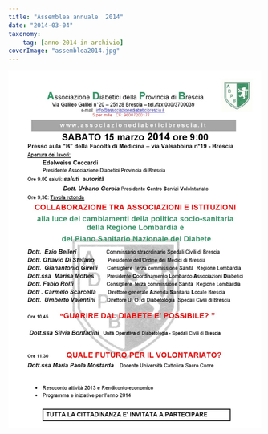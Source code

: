 ```yaml
---
title: "Assemblea annuale  2014"
date: "2014-03-04"
taxonomy: 
    tag: [anno-2014-in-archivio]
coverImage: "assemblea2014.jpg"
---
```


![](images/assemblea2014.jpg)
